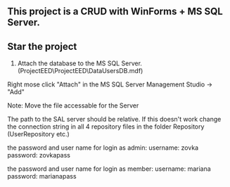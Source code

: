 This project is a CRUD with WinForms + MS SQL Server.
--------------------

Star the project
----------------

1) Attach the database to the MS SQL Server. (ProjectEED\ProjectEED\DataUsersDB.mdf)

Right mose click "Attach" in the MS SQL Server Management Studio -> "Add"

Note: Move the file accessable for the Server

The path to the SAL server should be relative. 
If this doesn't work change the connection string in all 4 repository files in the folder Repository (UserRepository etc.)


the password and user name for login as admin:
username: zovka
password: zovkapass

the password and user name for login as member:
username: mariana
password: marianapass
